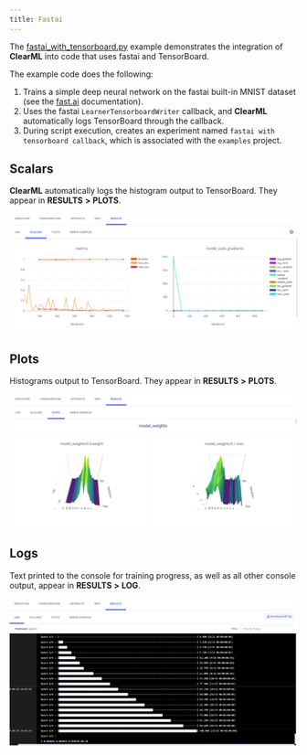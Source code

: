 ```yaml
---
title: Fastai
---
```

The [fastai_with_tensorboard.py](https://github.com/allegroai/clearml/blob/master/examples/frameworks/fastai/fastai_with_tensorboard.py) 
example demonstrates the integration of **ClearML** into code that uses fastai and TensorBoard. 

The example code does the following:
1. Trains a simple deep neural network on the fastai built-in MNIST dataset (see the [fast.ai](https://docs.fast.ai) documentation).
1. Uses the fastai `LearnerTensorboardWriter` callback, and **ClearML** automatically logs TensorBoard through the callback. 
1. During script execution, creates an experiment named `fastai with tensorboard callback`, which is associated with the `examples` project.

## Scalars

**ClearML** automatically logs the histogram output to TensorBoard. They appear in **RESULTS** **>** **PLOTS**.

![image](../../../img/examples_reporting_fastai_01.png)

## Plots

Histograms output to TensorBoard. They appear in **RESULTS** **>** **PLOTS**.

![image](../../../img/examples_reporting_fastai_02.png)

## Logs

Text printed to the console for training progress, as well as all other console output, appear in **RESULTS** **>** **LOG**.

![image](../../../img/examples_reporting_fastai_03.png)
